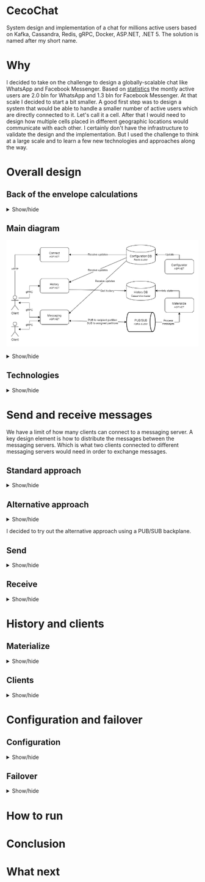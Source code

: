# CecoChat

System design and implementation of a chat for millions active users based on Kafka, Cassandra, Redis, gRPC, Docker, ASP.NET, .NET 5. The solution is named after my short name.

# Why

I decided to take on the challenge to design a globally-scalable chat like WhatsApp and Facebook Messenger. Based on [statistics](https://www.statista.com/statistics/258749/most-popular-global-mobile-messenger-apps/) the montly active users are 2.0 bln for WhatsApp and 1.3 bln for Facebook Messenger. At that scale I decided to start a bit smaller. A good first step was to design a system that would be able to handle a smaller number of active users which are directly connected to it. Let's call it a cell. After that I would need to design how multiple cells placed in different geographic locations would communicate with each other. I certainly don't have the infrastructure to validate the design and the implementation. But I used the challenge to think at a large scale and to learn a few new technologies and approaches along the way.

# Overall design

## Back of the envelope calculations

<details>
<summary>Show/hide</summary>

The [docs](docs/) folder contains the detailed calculations. A messaging server is the server to which users directly connect to. A key limit I impose is `50K connections per messaging server`. A simple calculation tells that `2K messaging servers` are needed in order to support `100 mln active users`.

Throughput-wise a limit of `256 bytes per message` with `640 mln users` spread throughout the day each of which sends `64 messages per day` gives us `116 MB/s for the cell` or `0.06 MB/s per messaging server`.

Calculating a peak usage for `1 hour` daily where 80% of the maximum users - `80 mln active users` send 50% of their daily messages - `32 messages` we get `174 MB/s for the cell` or `0.09 MB/s per messaging server`.

These numbers do not take into account the security and transport data overhead. Numbers are not small when we look at the cell as a whole. But for a single messaging server the throughput is tiny. Note that this traffic would be multiplied. For example sending a message would require that data to be passed between different layers, possibly to multiple recipients and stored multiple times in order to enable faster querying.

</details>

## Main diagram

![Main diagram](docs/images/cecochat-01-overall.png)

<details>
<summary>Show/hide</summary>

Clients connect to messaging servers in order to chat. Messaging servers communicate with each other indirectly using a PUB/SUB backplane. The PUB/SUB backplane also acts like an event log. Materialize servers transform messages from the event log into a history database which is the source of truth. The history is available for querying by the clients via history servers. Clients obtain the addresses for the messaging and history server from a connect server. The messaging, history, connect servers use dynamic configuration which is updated centrally. All of this is powered by a deployment infrastructure which takes care of failover, growth and shrinking of the different server sets based on load.

All the diagrams are in the [docs](docs/) folder and [draw.io](https://app.diagrams.net/) is needed in order to view them. From the `Help` item in the menu a desktop tool could be downloaded, if preferred. Currently this is the [link with the releases](https://github.com/jgraph/drawio-desktop/releases).

</details>

## Technologies

<details>
<summary>Show/hide</summary>

* Clients use HTTP when they need to find out where to connect. After that gRPC is utilized in order to obtain history and exchange messages. gRPC is language-agnostic, which is important for the variety of front-end technologies. It is lightweight and performant. It is based on HTTP/2 which allows for both inter-operability and optimizations from the protocol. gRPC uses full-duplex communication. Unfortunately support for some of the languages isn't perfect and things like error handling could be improved.

* PUB/SUB backplane uses Kafka. It is a scalable message broker enabling superb throughput due to its balanced distribution of topic-partition leadership throughout the cluster. It is fault-tolerant and persists messages. Kafka allows different consumer groups each of which can process messages independently from each other. The pull model allows consumers to process messages at their own rate. Kafka can be tuned for either low latency, high-throughput or something in-between. It is a good solution for an event log, especially when processing a single message is fast.

* History database uses Cassandra. It is suitable for small fast writes and range queries both of which are good for our use-case. Cassandra has built-in partitioning and supports multi data-center replication. It allows precise control over the consistency used for writes and reads.

* Configuration database uses Redis. It is fast and easy to use. Redis supports PUB/SUB used for notifying subscribers about configuration changes.

* Docker is used for a containerization technology mainly because of its maturity and popularity.

* Most of the servers use ASP.NET and .NET 5. Even though they could be implemented as a background services/daemons ASP.NET allows easy support for health checks and monitoring based on HTTP. The Kestrel server is performant and has integration with gRPC. In general .NET is a very mature, widely-used, feature-rich and well supported development platform.

</details>

# Send and receive messages

We have a limit of how many clients can connect to a messaging server. A key design element is how to distribute the messages between the messaging servers. Which is what two clients connected to different messaging servers would need in order to exchange messages.

## Standard approach

<details>
<summary>Show/hide</summary>

The standard approach which I observed a few times when I researched this problem was for the messaging servers to communicate directly.

The benefits of this approach are:

* Lower latency because of the direct communication.
* Standard load-balancing when a user connects initially to a single messaging server.
* Messaging servers are stateless.

Drawbacks are not small:

* Each messaging server needs to know which other messaging server the recepient of the message is connected to
  - One option is each messaging server to keep an in-memory data structure for the up to 100 mln clients which isn't something easy to implement, especially if we take into account the fact that this data structure needs to be thread-safe. A hashtable, b-trees or some variant of trie are possible options.
  - Another option is to offload the storage of this knowledge to a configuration database cluster. This would increase the latency of course.
* Messaging servers need to keep open connections between each other. This does not play well with one of the key limits in the system which is the number of connections to a messaging server.
* Messaging servers need to know when one of them fails and re-establish the connection to its replacement.
* Consistency of the data would be harder since the two logical operations required for message processing would be separate instead of a single one.
  - Sending the message to its recipient(s) by calling one (or multiple for group chats) messaging servers
  - Persisting the message into the history database

</details>

## Alternative approach

<details>
<summary>Show/hide</summary>

I decided to explore a different approach for dealing with the drawbacks from the standard one. It is to rely on a PUB/SUB backplane resulting in indirect communication between messaging servers. The PUB/SUB backplane also acts like an event log.

The benefits are:

* Messaging server needs to know only the topic (or in the case of Kafka - the topic partition) for the recipient, which is something easily calculated locally. It still needs to keep connections to the Kafka cluster nodes but they are smaller in number.
* Messaging servers do not need to know about and keep connection between each other.
* Consistency problem is partially solved since message processing when a message is received is a single action - placing the message in the PUB/SUB backplane. Of course this implies using a PUB/SUB technology like Kafka which allows different consumer groups which process messages independently from each other. And at the very best what we have is eventual consistency.

The drawbacks, just like the benefits, are the opposite from the previous approach

* Higher latency because of the indirect communication, especially if we persist the message in Kafka to not just the leader but to at least 1 more in-sync replica.
* Client load-balancing becomes non-trivial, since balanced distribution of topic partitions between all messaging servers now is crucial. Manually assigning topic partitions in Kafka is considered a custom approach, compared to the built-in auto-balancing.
* The messaging servers become stateful since they are now bound to 2 things.
  - Each messaging server needs to listen to a specific set of topic partitions. This can be solved via centraized configuration.
  - Each messaging server is the only one responsible to the set of clients which use the mentioned topic partitions. To solve this issue the deployment infrastructure can keep idle messaging servers ready to replace ones declared dead.

</details>

I decided to try out the alternative approach using a PUB/SUB backplane.

## Send

<details>
<summary>Show/hide</summary>

![Send messages](docs/images/cecochat-02-message-send.png)

Sending messages relies on a formula in order to calculate which topic partition the recipient is assigned to.

```
Recipient Kafka partition = Hash(Recipient ID) % Partition count
```

Typically Kafka uses auto-partitioning when sending messages, so doing it manually is not the standard way. But in our case it is required since each messaging server consumer is stateful - the clients connected to it are assigned to specific partitions. Fortunately the Kafka .NET client API has these capabilities.

The hash function needs to be stable because it would be run on multiple different servers. It needs to provide an excellent distribution since we don't want hot partitions. And since this is the same function which is used to decide which messaging server each client connects to - we don't want to hit our messaging server connection number limit. The performance requirements are not key, it just doesn't need to be slow. I used [FNV](https://en.wikipedia.org/wiki/Fowler%E2%80%93Noll%E2%80%93Vo_hash_function) which satisfied the requirements. I [checked](check/) how it behaves and its total distribution deviation and max one are small enough.

</details>

## Receive

<details>
<summary>Show/hide</summary>

![Receive messages](docs/images/cecochat-03-message-receive.png)

Each messaging server is stateful. It contains a Kafka consumer which has manually assigned Kafka partitions and consumes messages only from them. Additionally only clients whose user ID is assigned to one of those same partitions connect to that messaging server.

</details>

# History and clients

## Materialize

<details>
<summary>Show/hide</summary>

Materialize servers use a standard Kafka consumger group with automatic partition assignment and balancing. Their role is to create the history data in the Cassandra database. Currently 2 types of queries are supported which reflects the data that is being entered.

* `Get user history` - returns a predefined max number of messages sent to the user with the specified user ID which are older than a specified date. In order to support this query for both sender and receiver the message is entered in the database twice. The table has a `user ID` column which is the partition key. It is separate from the `sender ID` and `receiver ID`.
* `Get dialog history` - returns a predefined max number of messages between 2 users with the specified user IDs which are older than a specified date. The partition key here is a string of `userID1-userID2`. To avoid ambiguity `userID1` is always the smaller.

</details>

## Clients

<details>
<summary>Show/hide</summary>

![Clients](docs/images/cecochat-04-clients.png)

Because of the messaging servers state each client needs to be connected to the precise messaging server. This could be solved via a load balancer which extracts the user ID from the client's access token. This is an operation which would require an additional decryption and application-level-based load-balancing which happens for every message. I decided to approach things in a different way. The connnect server finds out which the messaging server is only once and the clients use that address to connect directly to their messaging server. There are operational issues with this approach but the addition decryption is avoided. To make things consistent the connect server returns the history server address as well, but here it could be the HTTP-level based load-balancer address.

A client's way of being consistent with the latest messages is to start listening for new ones from the messaging server first. After than the client can query for the user history using the current date until it decides it has caught up by checking the date of the oldest returned message. Additionally, each client can explore a dialog with a certain user in the same manner using the second query supported by the history database. In order to handle duplicate messages which could be already present in the client's local database each message has a unique ID used for deduplication.

</details>

# Configuration and failover

## Configuration

<details>
<summary>Show/hide</summary>

</details>

## Failover

<details>
<summary>Show/hide</summary>

</details>

# How to run

# Conclusion

# What next
